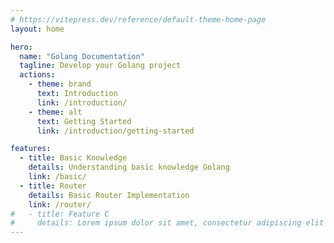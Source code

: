 ```yaml
---
# https://vitepress.dev/reference/default-theme-home-page
layout: home

hero:
  name: "Golang Documentation"
  tagline: Develop your Golang project
  actions:
    - theme: brand
      text: Introduction
      link: /introduction/
    - theme: alt
      text: Getting Started
      link: /introduction/getting-started

features:
  - title: Basic Knowledge
    details: Understanding basic knowledge Golang
    link: /basic/
  - title: Router
    details: Basic Router Implementation
    link: /router/
#   - title: Feature C
#     details: Lorem ipsum dolor sit amet, consectetur adipiscing elit
---
```


<style>
:root {
  --vp-home-hero-name-color: transparent;
  --vp-home-hero-name-background: -webkit-linear-gradient(120deg, #bd34fe 30%, #41d1ff);

  --vp-home-hero-name-background-image: linear-gradient(-45deg, #bd34fe 50%, #47caff 50%);
}
</style>